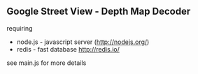 ## Google Street View - Depth Map Decoder


requiring
 - node.js - javascript server (http://nodejs.org/)
 - redis  - fast database http://redis.io/

see main.js for more details
